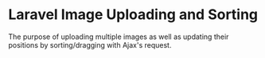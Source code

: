 # Laravel Image Uploading and Sorting
The purpose of uploading multiple images as well as updating their positions by sorting/dragging with Ajax's request.
